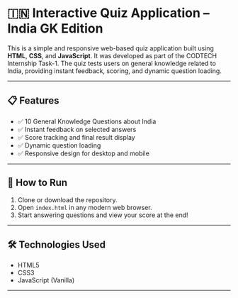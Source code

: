 # 🇮🇳 Interactive Quiz Application – India GK Edition

This is a simple and responsive web-based quiz application built using **HTML**, **CSS**, and **JavaScript**. It was developed as part of the CODTECH Internship Task-1. The quiz tests users on general knowledge related to India, providing instant feedback, scoring, and dynamic question loading.

---

## 📋 Features

- ✅ 10 General Knowledge Questions about India  
- ✅ Instant feedback on selected answers  
- ✅ Score tracking and final result display  
- ✅ Dynamic question loading  
- ✅ Responsive design for desktop and mobile  

---

## 🚀 How to Run

1. Clone or download the repository.
2. Open `index.html` in any modern web browser.
3. Start answering questions and view your score at the end!

---

## 🛠️ Technologies Used

- HTML5  
- CSS3  
- JavaScript (Vanilla)

---



